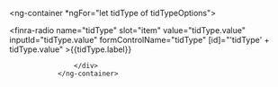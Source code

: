 <ng-container *ngFor="let tidType of tidTypeOptions">
                    <div class="pt-1">
                        <finra-radio name="tidType" 
                        slot="item"
                        value="tidType.value"  
                        inputId="tidType.value"
                        formControlName="tidType" 
                        [id]="'tidType' + tidType.value"
                      >{{tidType.label}}</finra-radio>

                
                    </div>
                </ng-container>
